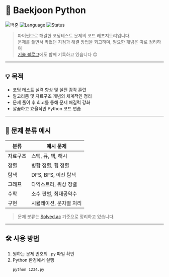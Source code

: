 # 🎯 Baekjoon Python

![백준](https://img.shields.io/badge/Baekjoon-Online%20Judge-blue?logo=python&logoColor=white)
![Language](https://img.shields.io/badge/Language-Python3-yellow?logo=python)
![Status](https://img.shields.io/badge/Status-Studying-brightgreen)

> 파이썬으로 해결한 코딩테스트 문제의 코드 레포지토리입니다.  
> 문제를 풀면서 막혔던 지점과 해결 방법을 회고하며, 필요한 개념은 따로 정리하여  
> [기술 블로그](https://devyzz.github.io)에도 함께 기록하고 있습니다 😊

---

## 💡 목적

- 코딩 테스트 실력 향상 및 실전 감각 훈련
- 알고리즘 및 자료구조 개념의 체계적인 정리
- 문제 풀이 후 회고를 통해 문제 해결력 강화
- 깔끔하고 효율적인 Python 코드 연습

---

## 📌 문제 분류 예시

| 분류             | 예시 문제 |
|------------------|-----------|
| 자료구조         | 스택, 큐, 덱, 해시 |
| 정렬             | 병합 정렬, 힙 정렬 |
| 탐색             | DFS, BFS, 이진 탐색 |
| 그래프           | 다익스트라, 위상 정렬 |
| 수학             | 소수 판별, 최대공약수 |
| 구현             | 시뮬레이션, 문자열 처리 |

> 문제 분류는 [Solved.ac](https://solved.ac/) 기준으로 정리하고 있습니다.

---

## 🛠️ 사용 방법

1. 원하는 문제 번호의 `.py` 파일 확인
2. Python 환경에서 실행
   ```bash
   python 1234.py
